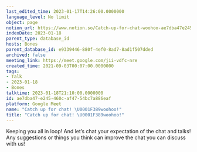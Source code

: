 ```yaml
---
last_edited_time: 2023-01-17T14:26:00.0000000
language_level: No limit
object: page
notion_url: https://www.notion.so/Catch-up-for-chat-woohoo-ae7dba47e245460caf4754bc7a886eaf
indexDate: 2023-01-18
parent_type: database_id
hosts: Bones
parent_database_id: e9339446-880f-4ef0-8ad7-8ad1f507dded
archived: false
meeting_link: https://meet.google.com/jii-vdfc-nre
created_time: 2021-09-03T00:07:00.0000000
tags:
- Talk
- 2023-01-18
- Bones
talktime: 2023-01-18T21:10:00.0000000
id: ae7dba47-e245-460c-af47-54bc7a886eaf
platform: Google Meet
name: "Catch up for chat! \U0001F389woohoo!"
title: "Catch up for chat! \U0001F389woohoo!"
---
```


Keeping you all in loop! And let’s chat your expectation of the chat and talks!
Any suggestions or things you think can improve the chat you can discuss with us!





